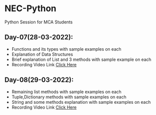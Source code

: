 # NEC-Python
Python Session for MCA Students

## Day-07(28-03-2022):
  - Functions and its types with sample examples on each
  - Explanation of Data Structures
  - Brief explanation of List and 3 methods with sample example on each
  - Recording Video Link [Click Here](https://transcripts.gotomeeting.com/#/s/e6fdc95e690443b73e6612c1212aafa324d63d57254b6b780d95ebe62ca2c085)

## Day-08(29-03-2022):
  - Remaining list methods with sample examples on each
  - Tuple,Dictionary methods with sample examples on each
  - String and some methods explanation with sample examples on each
  - Recording Video Link [Click Here](https://transcripts.gotomeeting.com/#/s/5f13d023c45ce0567f3afd0cde44211f6cc0954c24d573ecd87e7e72621af64a)

